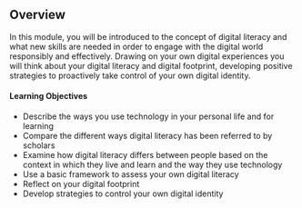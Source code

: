 ## Overview

In this module, you will be introduced to the concept of digital literacy and what new skills are needed in order to engage with the digital world responsibly and effectively. Drawing on your own digital experiences you will think about your digital literacy and digital footprint, developing positive strategies to proactively take control of your own digital identity.

#### Learning Objectives
* Describe the ways you use technology in your personal life and for learning
* Compare the different ways digital literacy has been referred to by scholars
* Examine how digital literacy differs between people based on the context in which they live and learn and the way they use technology
* Use a basic framework to assess your own digital literacy
* Reflect on your digital footprint
* Develop strategies to control your own digital identity
